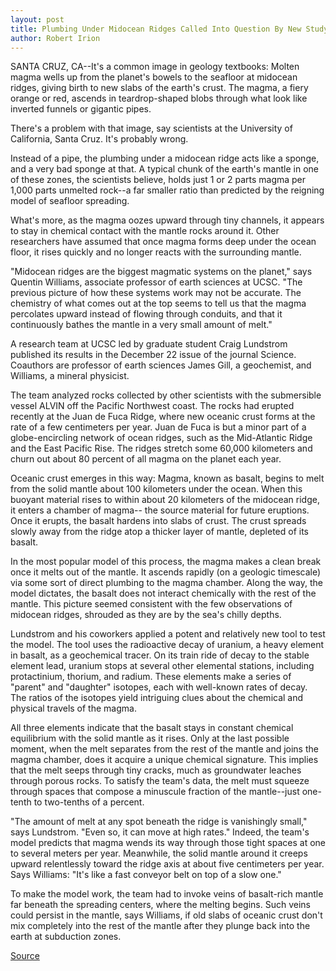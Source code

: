 ```yaml
---
layout: post
title: Plumbing Under Midocean Ridges Called Into Question By New Study
author: Robert Irion
---
```


SANTA CRUZ, CA--It's a common image in geology textbooks: Molten  magma wells up from the planet's bowels to the seafloor at  midocean ridges, giving birth to new slabs of the earth's crust. The  magma, a fiery orange or red, ascends in teardrop-shaped blobs  through what look like inverted funnels or gigantic pipes.

There's a problem with that image, say scientists at the  University of California, Santa Cruz. It's probably wrong.

Instead of a pipe, the plumbing under a midocean ridge acts  like a sponge, and a very bad sponge at that. A typical chunk of the  earth's mantle in one of these zones, the scientists believe, holds  just 1 or 2 parts magma per 1,000 parts unmelted rock--a far  smaller ratio than predicted by the reigning model of seafloor  spreading.

What's more, as the magma oozes upward through tiny  channels, it appears to stay in chemical contact with the mantle  rocks around it. Other researchers have assumed that once magma  forms deep under the ocean floor, it rises quickly and no longer  reacts with the surrounding mantle.

"Midocean ridges are the biggest magmatic systems on the  planet," says Quentin Williams, associate professor of earth  sciences at UCSC. "The previous picture of how these systems work  may not be accurate. The chemistry of what comes out at the top  seems to tell us that the magma percolates upward instead of  flowing through conduits, and that it continuously bathes the mantle  in a very small amount of melt."

A research team at UCSC led by graduate student Craig  Lundstrom published its results in the December 22 issue of the  journal Science. Coauthors are professor of earth sciences James  Gill, a geochemist, and Williams, a mineral physicist.

The team analyzed rocks collected by other scientists with the  submersible vessel ALVIN off the Pacific Northwest coast. The rocks  had erupted recently at the Juan de Fuca Ridge, where new oceanic  crust forms at the rate of a few centimeters per year. Juan de Fuca  is but a minor part of a globe-encircling network of ocean ridges,  such as the Mid-Atlantic Ridge and the East Pacific Rise. The ridges  stretch some 60,000 kilometers and churn out about 80 percent of  all magma on the planet each year.

Oceanic crust emerges in this way: Magma, known as basalt,  begins to melt from the solid mantle about 100 kilometers under the  ocean. When this buoyant material rises to within about 20  kilometers of the midocean ridge, it enters a chamber of magma-- the source material for future eruptions. Once it erupts, the basalt  hardens into slabs of crust. The crust spreads slowly away from the  ridge atop a thicker layer of mantle, depleted of its basalt.

In the most popular model of this process, the magma makes a  clean break once it melts out of the mantle. It ascends rapidly (on a  geologic timescale) via some sort of direct plumbing to the magma  chamber. Along the way, the model dictates, the basalt does not  interact chemically with the rest of the mantle. This picture seemed  consistent with the few observations of midocean ridges, shrouded  as they are by the sea's chilly depths.

Lundstrom and his coworkers applied a potent and relatively  new tool to test the model. The tool uses the radioactive decay of  uranium, a heavy element in basalt, as a geochemical tracer. On its  train ride of decay to the stable element lead, uranium stops at  several other elemental stations, including protactinium, thorium,  and radium. These elements make a series of "parent" and "daughter"  isotopes, each with well-known rates of decay. The ratios of the  isotopes yield intriguing clues about the chemical and physical  travels of the magma.

All three elements indicate that the basalt stays in constant  chemical equilibrium with the solid mantle as it rises. Only at the  last possible moment, when the melt separates from the rest of the  mantle and joins the magma chamber, does it acquire a unique  chemical signature. This implies that the melt seeps through tiny  cracks, much as groundwater leaches through porous rocks. To  satisfy the team's data, the melt must squeeze through spaces that  compose a minuscule fraction of the mantle--just one-tenth to two-tenths of a percent.

"The amount of melt at any spot beneath the ridge is  vanishingly small," says Lundstrom. "Even so, it can move at high  rates." Indeed, the team's model predicts that magma wends its way  through those tight spaces at one to several meters per year.  Meanwhile, the solid mantle around it creeps upward relentlessly  toward the ridge axis at about five centimeters per year. Says  Williams: "It's like a fast conveyor belt on top of a slow one."

To make the model work, the team had to invoke veins of  basalt-rich mantle far beneath the spreading centers, where the  melting begins. Such veins could persist in the mantle, says  Williams, if old slabs of oceanic crust don't mix completely into the  rest of the mantle after they plunge back into the earth at  subduction zones.

[Source](http://www1.ucsc.edu/news_events/press_releases/archive/95-96/12-95/121595-Plumbing_under_mido.html "Permalink to 121595-Plumbing_under_mido")
